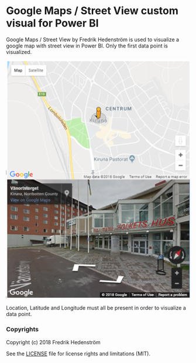# Google Maps / Street View custom visual for Power BI

Google Maps / Street View by Fredrik Hedenström is used to visualize a google map with street view in Power BI. Only the first data point is visualized.

![Alt text](assets/Screendump1.png?raw=true "Title")

Location, Latitude and Longitude must all be present in order to visualize a data point.

### Copyrights

Copyright (c) 2018 Fredrik Hedenström

See the [LICENSE](/LICENSE) file for license rights and limitations (MIT).
